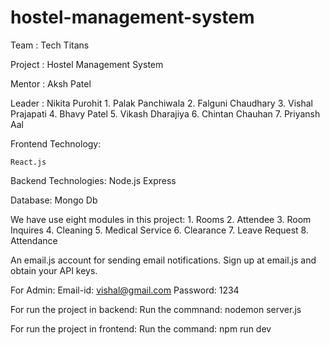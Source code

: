 # hostel-management-system


Team : Tech Titans

Project : Hostel Management System 

Mentor : Aksh Patel

Leader : Nikita Purohit
      1. Palak Panchiwala 
      2. Falguni Chaudhary 
      3. Vishal Prajapati 
      4. Bhavy Patel 
      5. Vikash Dharajiya
      6. Chintan Chauhan 
      7. Priyansh Aal


Frontend Technology:
    
    React.js


Backend Technologies:
    Node.js
    Express


Database:
    Mongo Db



We have use eight modules in this project:
    1. Rooms
    2. Attendee
    3. Room Inquires
    4. Cleaning
    5. Medical Service
    6. Clearance
    7. Leave Request
    8. Attendance


An email.js account for sending email notifications. 
Sign up at email.js and obtain your API keys.


For Admin:
    Email-id: vishal@gmail.com
    Password: 1234


For run the project in backend:
   Run the commnand: nodemon server.js

For run the project in frontend:
   Run the command: npm run dev
